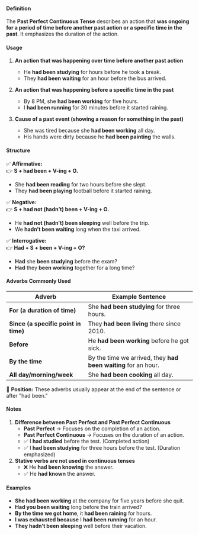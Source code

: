 #### **Definition**

The **Past Perfect Continuous Tense** describes an action that **was ongoing for a period of time before another past action or a specific time in the past**. It emphasizes the duration of the action.

#### **Usage**

1. **An action that was happening over time before another past action**
    
    - He **had been studying** for hours before he took a break.
    - They **had been waiting** for an hour before the bus arrived.
2. **An action that was happening before a specific time in the past**
    
    - By 8 PM, she **had been working** for five hours.
    - I **had been running** for 30 minutes before it started raining.
3. **Cause of a past event (showing a reason for something in the past)**
    
    - She was tired because she **had been working** all day.
    - His hands were dirty because he **had been painting** the walls.

#### **Structure**

✅ **Affirmative:**  
👉 **S + had been + V-ing + O.**

- She **had been reading** for two hours before she slept.
- They **had been playing** football before it started raining.

✅ **Negative:**  
👉 **S + had not (hadn’t) been + V-ing + O.**

- He **had not (hadn’t) been sleeping** well before the trip.
- We **hadn’t been waiting** long when the taxi arrived.

✅ **Interrogative:**  
👉 **Had + S + been + V-ing + O?**

- **Had** she **been studying** before the exam?
- **Had** they **been working** together for a long time?

#### **Adverbs Commonly Used**

|**Adverb**|**Example Sentence**|
|---|---|
|**For (a duration of time)**|She **had been studying** for three hours.|
|**Since (a specific point in time)**|They **had been living** there since 2010.|
|**Before**|He **had been working** before he got sick.|
|**By the time**|By the time we arrived, they **had been waiting** for an hour.|
|**All day/morning/week**|She **had been cooking** all day.|

📌 **Position:** These adverbs usually appear at the end of the sentence or after "had been."

#### **Notes**

1. **Difference between Past Perfect and Past Perfect Continuous**
    - **Past Perfect** → Focuses on the completion of an action.
    - **Past Perfect Continuous** → Focuses on the duration of an action.
    - ✅ I **had studied** before the test. (Completed action)
    - ✅ I **had been studying** for three hours before the test. (Duration emphasized)
2. **Stative verbs are not used in continuous tenses**
    - ❌ He **had been knowing** the answer.
    - ✅ He **had known** the answer.

#### **Examples**

- **She had been working** at the company for five years before she quit.
- **Had you been waiting** long before the train arrived?
- **By the time we got home**, it **had been raining** for hours.
- **I was exhausted because** I **had been running** for an hour.
- **They hadn’t been sleeping** well before their vacation.
